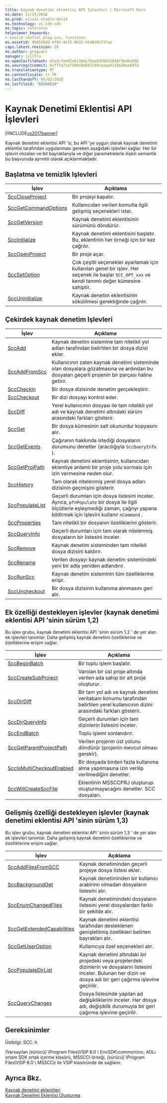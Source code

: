 ```yaml
---
title: Kaynak denetimi eklentisi API Işlevleri | Microsoft Docs
ms.date: 11/15/2016
ms.prod: visual-studio-dev14
ms.technology: vs-ide-sdk
ms.topic: reference
helpviewer_keywords:
- source control plug-ins, functions
ms.assetid: 4b0536dd-4f92-4ef2-9031-4548281f37aa
caps.latest.revision: 20
ms.author: gregvanl
manager: jillfra
ms.openlocfilehash: 02e2c7ee92ab138de7bee0d58835898f3bd0a58b
ms.sourcegitcommit: 6cfffa72af599a9d667249caaaa411bb28ea69fd
ms.translationtype: MT
ms.contentlocale: tr-TR
ms.lasthandoff: 09/02/2020
ms.locfileid: "68160610"
---
```

# <a name="source-control-plug-in-api-functions"></a>Kaynak Denetimi Eklentisi API İşlevleri
[!INCLUDE[vs2017banner](../includes/vs2017banner.md)]

Kaynak denetimi eklentisi API 'si, bu API 'ye uygun olarak kaynak denetimi eklentisi tarafından uygulanması gereken aşağıdaki işlevleri sağlar. Her bir işlevin imzaları ve bit bayraklarıyla ve diğer parametrelerle ilişkili semantik bu başvuruda ayrıntılı olarak açıklanmaktadır.  
  
## <a name="initialization-and-housekeeping-functions"></a>Başlatma ve temizlik Işlevleri  
  
|İşlev|Açıklama|  
|--------------|-----------------|  
|[SccCloseProject](../extensibility/scccloseproject-function.md)|Bir projeyi kapatır.|  
|[SccGetCommandOptions](../extensibility/sccgetcommandoptions-function.md)|Kullanıcıdan verilen komutla ilgili gelişmiş seçenekleri ister.|  
|[SccGetVersion](../extensibility/sccgetversion-function.md)|Kaynak denetimi eklentisinin sürümünü döndürür.|  
|[SccInitialize](../extensibility/sccinitialize-function.md)|Kaynak denetimi eklentisini başlatır. Bu, eklentinin her örneği için bir kez çağrılır.|  
|[SccOpenProject](../extensibility/sccopenproject-function.md)|Bir proje açar.|  
|[SccSetOption](../extensibility/sccsetoption-function.md)|Çok çeşitli seçenekler ayarlamak için kullanılan genel bir işlev. Her seçenek ile başlar `SCC_OPT_xxx` ve kendi tanımlı değer kümesine sahiptir.|  
|[SccUninitialize](../extensibility/sccuninitialize-function.md)|Kaynak denetim eklentisinin sökülilmesi gerektiğinde çağrılır.|  
  
## <a name="core-source-control-functions"></a>Çekirdek kaynak denetim Işlevleri  
  
|İşlev|Açıklama|  
|--------------|-----------------|  
|[SccAdd](../extensibility/sccadd-function.md)|Kaynak denetim sistemine tam nitelikli yol adları tarafından belirtilen bir dosya dizisi ekler.|  
|[SccAddFromScc](../extensibility/sccaddfromscc-function.md)|Kullanıcının zaten kaynak denetimi sisteminde olan dosyalara gözatmasına ve ardından bu dosyaları geçerli projenin bir parçası haline getirir.|  
|[SccCheckin](../extensibility/scccheckin-function.md)|Bir dosya dizisinde denetim gerçekleştirir.|  
|[SccCheckout](../extensibility/scccheckout-function.md)|Bir dizi dosyayı kontrol eder.|  
|[SccDiff](../extensibility/sccdiff-function.md)|Yerel kullanıcının dosyası ile tam nitelikli yol adı ve kaynak denetimi altındaki sürüm arasındaki farkları gösterir.|  
|[SccGet](../extensibility/sccget-function.md)|Bir dosya kümesinin salt okunurdur kopyasını alır.|  
|[SccGetEvents](../extensibility/sccgetevents-function.md)|Çağıranın hakkında istediği dosyaların durumunu denetler (aracılığıyla `SccQueryInfo` ).|  
|[SccGetProjPath](../extensibility/sccgetprojpath-function.md)|Kaynak denetimi eklentisinin, kullanıcıdan eklentiye anlamlı bir proje yolu sorması için izin vermesine neden olur.|  
|[SccHistory](../extensibility/scchistory-function.md)|Tam olarak nitelenmiş yerel dosya adları dizisinin geçmişini gösterir.|  
|[SccPopulateList](../extensibility/sccpopulatelist-function.md)|Geçerli durumları için dosya listesini inceler. Ayrıca, `pfnPopulate` bir dosya ile ilgili ölçütlerle eşleşmediği zaman, çağrıyı yapana bildirmek için işlevini kullanır `nCommand` .|  
|[SccProperties](../extensibility/sccproperties-function.md)|Tam nitelikli bir dosyanın özelliklerini gösterir.|  
|[SccQueryInfo](../extensibility/sccqueryinfo-function.md)|Geçerli durumları için tam olarak nitelenmiş dosyaların bir listesini inceler.|  
|[SccRemove](../extensibility/sccremove-function.md)|Kaynak denetim sisteminden tam nitelikli dosya dizisini kaldırır.|  
|[SccRename](../extensibility/sccrename-function.md)|Verilen dosyayı kaynak denetim sistemindeki yeni bir adla yeniden adlandırır.|  
|[SccRunScc](../extensibility/sccrunscc-function.md)|Kaynak denetim sisteminin tüm özelliklerine erişir.|  
|[SccUncheckout](../extensibility/sccuncheckout-function.md)|Bir dosya dizisinin kullanıma alınmasını geri alır.|  
  
## <a name="functions-that-support-additional-capability-version-12-of-the-source-control-plug-in-api"></a>Ek özelliği destekleyen işlevler (kaynak denetimi eklentisi API 'sinin sürüm 1,2)  
 Bu işlev grubu, kaynak denetimi eklentisi API 'sinin sürüm 1,2 ' de yer alan ek işlevleri tanımlar. Daha gelişmiş kaynak denetimi özelliklerine ve özelliklerine erişim sağlar.  
  
|İşlev|Açıklama|  
|--------------|-----------------|  
|[SccBeginBatch](../extensibility/sccbeginbatch-function.md)|Bir toplu işlem başlatır.|  
|[SccCreateSubProject](../extensibility/scccreatesubproject-function.md)|Varolan bir üst proje altında verilen ada sahip bir alt proje oluşturur.|  
|[SccDirDiff](../extensibility/sccdirdiff-function.md)|Bir tam yol adı ve kaynak denetimi veritabanı konumu tarafından belirtilen yerel kullanıcının dizini arasındaki farkları gösterir.|  
|[SccDirQueryInfo](../extensibility/sccdirqueryinfo-function.md)|Geçerli durumları için tam dizinlerin listesini inceler.|  
|[SccEndBatch](../extensibility/sccendbatch-function.md)|Toplu işlemi sonlandırır.|  
|[SccGetParentProjectPath](../extensibility/sccgetparentprojectpath-function.md)|Verilen projenin üst yolunu döndürür (projenin mevcut olması gerekir).|  
|[SccIsMultiCheckoutEnabled](../extensibility/sccismulticheckoutenabled-function.md)|Bir dosyada birden fazla kullanıma alma yapılmasına izin verilip verilmediğini denetler.|  
|[SccWillCreateSccFile](../extensibility/sccwillcreatesccfile-function.md)|Eklentinin MSSCCPRJ oluşturup oluşturmayacağını denetler. SCC dosyaları.|  
  
## <a name="functions-that-support-advanced-capability-version-13-of-the-source-control-plug-in-api"></a>Gelişmiş özelliği destekleyen işlevler (kaynak denetimi eklentisi API 'sinin sürüm 1,3)  
 Bu işlev grubu, kaynak denetimi eklentisi API 'sinin sürüm 1,3 ' de yer alan ek işlevleri tanımlar. Daha gelişmiş kaynak denetimi özelliklerine ve özelliklerine erişim sağlar.  
  
|İşlev|Açıklama|  
|--------------|-----------------|  
|[SccAddFilesFromSCC](../extensibility/sccaddfilesfromscc-function.md)|Kaynak denetiminden geçerli projeye dosya listesi ekler.|  
|[SccBackgroundGet](../extensibility/sccbackgroundget-function.md)|Kaynak denetiminden bir kullanıcı arabirimi olmadan dosyaların listesini alır.|  
|[SccEnumChangedFiles](../extensibility/sccenumchangedfiles-function.md)|Kaynak denetimindeki dosyaların listesini yerel dosyalardan farklı bir şekilde alır.|  
|[SccGetExtendedCapabilities](../extensibility/sccgetextendedcapabilities-function.md)|Kaynak denetimi eklentisi tarafından desteklenen genişletilmiş özellikleri belirten bayrakları alır.|  
|[SccGetUserOption](../extensibility/sccgetuseroption-function.md)|Kullanıcıya özel seçenekleri alır.|  
|[SccPopulateDirList](../extensibility/sccpopulatedirlist-function.md)|Kaynak denetimi altındaki bir projedeki veya projelerdeki dizinlerin ve dosyaların listesini inceler. Bulunan her dizin ve dosya adı bir geri çağırma işlevine geçirilir.|  
|[SccQueryChanges](../extensibility/sccquerychanges-function.md)|Dosya listesinde yapılan ad değişikliklerini inceler. Her dosya adı, değişiklik durumuyla bir geri çağırma işlevine geçirilir.|  
  
## <a name="requirements"></a>Gereksinimler  
 Üstbilgi: SCC. h  
  
 (Varsayılan *[sürücü]* \Program Files\VSIP 8.0 \ EnvSDK\common\inc; ADLı ortam SDK ortak içerme klasörü, MSSCCI örneği, *[sürücü]* \Program Files\VSIP 8.0 \ MSSCCı) ile VSIP klasöründe de sağlanır.  
  
## <a name="see-also"></a>Ayrıca Bkz.  
 [Kaynak denetimi eklentileri](../extensibility/source-control-plug-ins.md)   
 [Kaynak Denetimi Eklentisi Oluşturma](../extensibility/internals/creating-a-source-control-plug-in.md)
